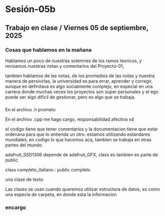# Sesión-05b

## Trabajo en clase / Viernes 05 de septiembre, 2025

### Cosas que hablamos en la mañana

Hablamos un poco de nuestras solemnes de los ramos teoricos, y revisamos nuestras notas y comentarios del Proyecto-01, 

tambien hablamos de las notas, de los promedios de las notas y nuestra manera de persivirlas, la universidad es para errar, aprender y corregir, aunque en definitava es algo socialmente complejo, en especial en una carrera donde muchas veces los proyectos son super personales y el ego puede ser algo dificil de gestionar, pero es algo que se trabaja.

### 

En el archivo .h prometo

En el archivo .cpp me hago cargo, responsabilidad afectiva xd

el codigo tiene que tener comentarios y la documentacion tiene que estar ordenana para que lo entienda un otro. estamos utilizando estandares mundiales, en codigo lo que hacemos aca, tambien se trabaja en otras partes del mundo. 

adafruit_SSD1306 depende de adafruit_GFX, class es tambien es parte de public

class completo_italiano : public completo

una clase de texto 

Las clases se usan cuando queremos utilizar estructura de datos, es como una especie de carpeta, en donde esta la informacion



### encargo 
